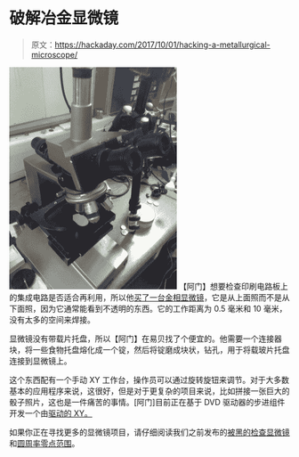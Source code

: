 # 破解冶金显微镜

> 原文：<https://hackaday.com/2017/10/01/hacking-a-metallurgical-microscope/>

[![](img/97e374a28382a9f18c8008a35946f90c.png)](https://hackaday.com/wp-content/uploads/2017/09/scope.jpg) 【阿门】想要检查印刷电路板上的集成电路是否适合再利用，所以他[买了一台金相显微镜](http://trochilidae.blogspot.com/2017/09/new-microscope-ive-been-looking-at-lot.html)，它是从上面照而不是从下面照，因为它通常能看到不透明的东西。它的工作距离为 0.5 毫米和 10 毫米，没有太多的空间来焊接。

显微镜没有带载片托盘，所以【阿门】在易贝找了个便宜的。他需要一个连接器块，将一些食物托盘熔化成一个锭，然后将锭磨成块状，钻孔，用于将载玻片托盘连接到显微镜上。

这个东西配有一个手动 XY 工作台，操作员可以通过旋转旋钮来调节。对于大多数基本的应用程序来说，这很好，但是对于更复杂的项目来说，比如拼接一张巨大的骰子照片，这也是一件痛苦的事情。[阿门]目前正在基于 DVD 驱动器的步进组件开发一个由[驱动的 XY。](http://trochilidae.blogspot.com/2017/09/prototype-x-y-table-new-microscope-came.html)

如果你正在寻找更多的显微镜项目，请仔细阅读我们之前发布的[被黑的检查显微镜](https://hackaday.com/2017/06/26/hacking-an-inspection-microscope/)和[圆周率零点范围](https://hackaday.com/2017/04/26/get-up-close-to-your-soldering-with-a-pi-zero-microscope/)。